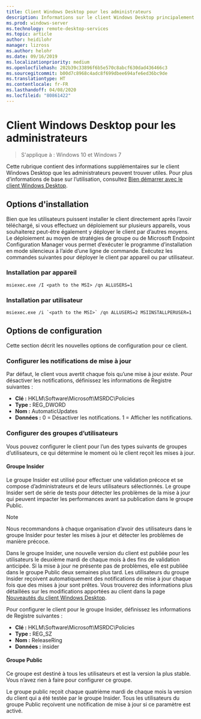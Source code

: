 ```yaml
---
title: Client Windows Desktop pour les administrateurs
description: Informations sur le client Windows Desktop principalement utiles aux administrateurs.
ms.prod: windows-server
ms.technology: remote-desktop-services
ms.topic: article
author: heidilohr
manager: lizross
ms.author: helohr
ms.date: 09/16/2019
ms.localizationpriority: medium
ms.openlocfilehash: 202b39c33896f6b5e570c8abcf630dad436466c3
ms.sourcegitcommit: b00d7c8968c4adc8f699dbee694afe6ed36bc9de
ms.translationtype: HT
ms.contentlocale: fr-FR
ms.lasthandoff: 04/08/2020
ms.locfileid: "80861422"
---
```

# <a name="windows-desktop-client-for-admins"></a>Client Windows Desktop pour les administrateurs

>S'applique à : Windows 10 et Windows 7

Cette rubrique contient des informations supplémentaires sur le client Windows Desktop que les administrateurs peuvent trouver utiles. Pour plus d’informations de base sur l’utilisation, consultez [Bien démarrer avec le client Windows Desktop](windowsdesktop.md).

## <a name="installation-options"></a>Options d'installation

Bien que les utilisateurs puissent installer le client directement après l’avoir téléchargé, si vous effectuez un déploiement sur plusieurs appareils, vous souhaiterez peut-être également y déployer le client par d’autres moyens. Le déploiement au moyen de stratégies de groupe ou de Microsoft Endpoint Configuration Manager vous permet d’exécuter le programme d’installation en mode silencieux à l’aide d’une ligne de commande. Exécutez les commandes suivantes pour déployer le client par appareil ou par utilisateur.

### <a name="per-device-installation"></a>Installation par appareil

```
msiexec.exe /I <path to the MSI> /qn ALLUSERS=1
```

### <a name="per-user-installation"></a>Installation par utilisateur

```
msiexec.exe /i `<path to the MSI>` /qn ALLUSERS=2 MSIINSTALLPERUSER=1
```

## <a name="configuration-options"></a>Options de configuration

Cette section décrit les nouvelles options de configuration pour ce client.

### <a name="configure-update-notifications"></a>Configurer les notifications de mise à jour

Par défaut, le client vous avertit chaque fois qu’une mise à jour existe. Pour désactiver les notifications, définissez les informations de Registre suivantes :

- **Clé :** HKLM\Software\Microsoft\MSRDC\Policies
- **Type :** REG_DWORD
- **Nom :** AutomaticUpdates
- **Données :** 0 = Désactiver les notifications. 1 = Afficher les notifications.

### <a name="configure-user-groups"></a>Configurer des groupes d’utilisateurs

Vous pouvez configurer le client pour l’un des types suivants de groupes d’utilisateurs, ce qui détermine le moment où le client reçoit les mises à jour.

#### <a name="insider-group"></a>Groupe Insider

Le groupe Insider est utilisé pour effectuer une validation précoce et se compose d’administrateurs et de leurs utilisateurs sélectionnés. Le groupe Insider sert de série de tests pour détecter les problèmes de la mise à jour qui peuvent impacter les performances avant sa publication dans le groupe Public.

> [!NOTE]
> Nous recommandons à chaque organisation d’avoir des utilisateurs dans le groupe Insider pour tester les mises à jour et détecter les problèmes de manière précoce.

Dans le groupe Insider, une nouvelle version du client est publiée pour les utilisateurs le deuxième mardi de chaque mois à des fins de validation anticipée. Si la mise à jour ne présente pas de problèmes, elle est publiée dans le groupe Public deux semaines plus tard. Les utilisateurs du groupe Insider reçoivent automatiquement des notifications de mise à jour chaque fois que des mises à jour sont prêtes. Vous trouverez des informations plus détaillées sur les modifications apportées au client dans la page [Nouveautés du client Windows Desktop](windowsdesktop-whatsnew.md).

Pour configurer le client pour le groupe Insider, définissez les informations de Registre suivantes :

- **Clé :** HKLM\Software\Microsoft\MSRDC\Policies
- **Type :** REG_SZ
- **Nom :** ReleaseRing
- **Données :** insider

#### <a name="public-group"></a>Groupe Public

Ce groupe est destiné à tous les utilisateurs et est la version la plus stable. Vous n’avez rien à faire pour configurer ce groupe.

Le groupe public reçoit chaque quatrième mardi de chaque mois la version du client qui a été testée par le groupe Insider. Tous les utilisateurs du groupe Public reçoivent une notification de mise à jour si ce paramètre est activé.
